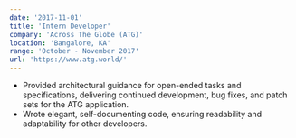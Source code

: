 ```yaml
---
date: '2017-11-01'
title: 'Intern Developer'
company: 'Across The Globe (ATG)'
location: 'Bangalore, KA'
range: 'October - November 2017'
url: 'https://www.atg.world/'
---
```


- Provided architectural guidance for open-ended tasks and specifications, delivering continued development, bug fixes, and patch sets for the ATG application.
- Wrote elegant, self-documenting code, ensuring readability and adaptability for other developers.